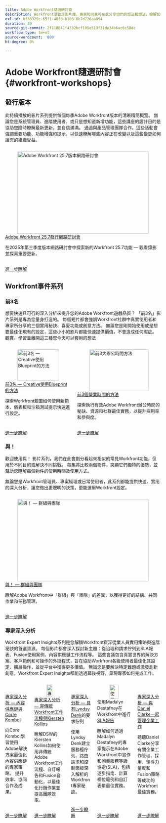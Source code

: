 ```yaml
---
title: Adobe Workfront隨選研討會
description: Workfront活動是影片庫，專家和同業可在此分享他們的想法和想法，瞭解如何使用Workfront來增強為組織完成的工作。
exl-id: bf38329c-65f1-48f0-b106-8b7d226aa894
duration: 39
source-git-commit: 2f118841f4332bcf105e519f31de34b6ac6c58dc
workflow-type: tm+mt
source-wordcount: '800'
ht-degree: 0%

---
```


# Adobe Workfront隨選研討會 {#workfront-workshops}

## 發行版本

此持續播放的影片系列提供每個每季Adobe Workfront版本的清晰精簡概覽。 無論您是系統管理員、進階使用者，或只是想知道新增功能，這些講座的設計目的是協助您隨時瞭解最新更新，並自信滿滿。 通過與產品管理團隊合作，這些活動會強調重要功能、功能增強和提示，以快速瞭解哪些內容正在改變以及這些變更如何讓您的組織受益。

<!-- CARDS

* releases/25-7-release-webinar.md

-->
<!-- START CARDS HTML - DO NOT MODIFY BY HAND -->
<div class="columns">
    <div class="column is-half-tablet is-half-desktop is-one-third-widescreen" aria-label="Adobe Workfront 25.7 release webinar">
        <div class="card" style="height: 100%; display: flex; flex-direction: column; height: 100%;">
            <div class="card-image">
                <figure class="image x-is-16by9">
                    <a href="releases/25-7-release-webinar.md" title="Adobe Workfront 25.7版本網路研討會" target="_blank" rel="referrer">
                        <img class="is-bordered-r-small" src="https://video.tv.adobe.com/v/3464843/?format=jpeg&nocache=1755644848870" alt="Adobe Workfront 25.7版本網路研討會"
                             style="width: 100%; aspect-ratio: 16 / 9; object-fit: cover; overflow: hidden; display: block; margin: auto;">
                    </a>
                </figure>
            </div>
            <div class="card-content is-padded-small" style="display: flex; flex-direction: column; flex-grow: 1; justify-content: space-between;">
                <div class="top-card-content">
                    <p class="headline is-size-6 has-text-weight-bold">
                        <a href="releases/25-7-release-webinar.md" target="_blank" rel="referrer" title="Adobe Workfront 25.7版本網路研討會">Adobe Workfront 25.7發行網路研討會</a>
                    </p>
                    <p class="is-size-6">在2025年第三季度版本網路研討會中探索新的Workfront 25.7功能 — 觀看錄影並探索重要更新。</p>
                </div>
                <a href="releases/25-7-release-webinar.md" target="_blank" rel="referrer" class="spectrum-Button spectrum-Button--outline spectrum-Button--primary spectrum-Button--sizeM" style="align-self: flex-start; margin-top: 1rem;">
                    <span class="spectrum-Button-label has-no-wrap has-text-weight-bold">進一步瞭解</span>
                </a>
            </div>
        </div>
    </div>
</div>
<!-- END CARDS HTML - DO NOT MODIFY BY HAND -->

<!--
## Featured Events

Explore the latest from your Adobe Workfront community through our curated selection of featured events. Each month, we host free live sessions covering a variety of topics to help you get the most out of Workfront. Missed a live event? No problem! Catch up with on-demand recordings that showcase customer stories, proven best practices, and valuable lessons learned. Want to connect in real time? Join upcoming live events to ask questions, share insights, and collaborate with peers. Visit the Experience League Events page regularly to see what’s coming up next!
-->

## Workfront事件系列

### 前3名

想要快速且可行的深入分析來提升您的Adobe Workfront遊戲品質？ 「前3名」影片系列是專為您量身打造的。 每個短片都會強調Workfront社群中真實使用者和專家所分享的三個實用秘訣、喜愛功能或創意方法。 無論您是剛開始使用或是想要最佳化現有的設定，這些小小的影片都能快速提供價值，不會造成任何瑕疵。 觀賞、學習並離開這三種您今天可以套用的想法

<!-- CARDS

* top3/blueprints.md
* top3/office-hours.md

-->
<!-- START CARDS HTML - DO NOT MODIFY BY HAND -->
<div class="columns">
    <div class="column is-half-tablet is-half-desktop is-one-third-widescreen" aria-label="Top 3 – Creative Approaches with Blueprints">
        <div class="card" style="height: 100%; display: flex; flex-direction: column; height: 100%;">
            <div class="card-image">
                <figure class="image x-is-16by9">
                    <a href="top3/blueprints.md" title="前3名 — Creative使用Blueprint的方法" target="_blank" rel="referrer">
                        <img class="is-bordered-r-small" src="https://video.tv.adobe.com/v/3465324/?format=jpeg&nocache=1755644849276&captions=chi_hant" alt="前3名 — Creative使用Blueprint的方法"
                             style="width: 100%; aspect-ratio: 16 / 9; object-fit: cover; overflow: hidden; display: block; margin: auto;">
                    </a>
                </figure>
            </div>
            <div class="card-content is-padded-small" style="display: flex; flex-direction: column; flex-grow: 1; justify-content: space-between;">
                <div class="top-card-content">
                    <p class="headline is-size-6 has-text-weight-bold">
                        <a href="top3/blueprints.md" target="_blank" rel="referrer" title="前3名 — Creative使用Blueprint的方法">前3名 — Creative使用Blueprint的方法</a>
                    </p>
                    <p class="is-size-6">探索Workfront藍圖如何使用新範本、儀表板和沙箱測試提示快速進行設定。</p>
                </div>
                <a href="top3/blueprints.md" target="_blank" rel="referrer" class="spectrum-Button spectrum-Button--outline spectrum-Button--primary spectrum-Button--sizeM" style="align-self: flex-start; margin-top: 1rem;">
                    <span class="spectrum-Button-label has-no-wrap has-text-weight-bold">進一步瞭解</span>
                </a>
            </div>
        </div>
    </div>
    <div class="column is-half-tablet is-half-desktop is-one-third-widescreen" aria-label="Top 3 Approaches to Office Hours">
        <div class="card" style="height: 100%; display: flex; flex-direction: column; height: 100%;">
            <div class="card-image">
                <figure class="image x-is-16by9">
                    <a href="top3/office-hours.md" title="前3大辦公時間方法" target="_blank" rel="referrer">
                        <img class="is-bordered-r-small" src="https://video.tv.adobe.com/v/3470153/?format=jpeg&nocache=1755644849259&captions=chi_hant" alt="前3大辦公時間方法"
                             style="width: 100%; aspect-ratio: 16 / 9; object-fit: cover; overflow: hidden; display: block; margin: auto;">
                    </a>
                </figure>
            </div>
            <div class="card-content is-padded-small" style="display: flex; flex-direction: column; flex-grow: 1; justify-content: space-between;">
                <div class="top-card-content">
                    <p class="headline is-size-6 has-text-weight-bold">
                        <a href="top3/office-hours.md" target="_blank" rel="referrer" title="前3大辦公時間方法">前3個營業時間的方法</a>
                    </p>
                    <p class="is-size-6">探索執行有效Adobe Workfront辦公時間的秘訣、資源和社群最佳實務，以提升採用率和參與度。</p>
                </div>
                <a href="top3/office-hours.md" target="_blank" rel="referrer" class="spectrum-Button spectrum-Button--outline spectrum-Button--primary spectrum-Button--sizeM" style="align-self: flex-start; margin-top: 1rem;">
                    <span class="spectrum-Button-label has-no-wrap has-text-weight-bold">進一步瞭解</span>
                </a>
            </div>
        </div>
    </div>
</div>
<!-- END CARDS HTML - DO NOT MODIFY BY HAND -->

### 與！

歡迎使用與！ 影片系列，我們在此會劃分看起來相似的常見Workfront功能，但用於不同目的或解決不同挑戰。 每集將比較兩個物件，突顯它們獨特的優勢，並幫助您瞭解每個物件的使用時間及使用方式。

無論您是Workfront管理員、專案經理或日常使用者，此系列都能提供快速、實用的深入分析，讓您做出更聰明的決策，更能運用Workfront設定。

<!-- CARDS

* versus/groups-vs-teams.md

-->
<!-- START CARDS HTML - DO NOT MODIFY BY HAND -->
<div class="columns">
    <div class="column is-half-tablet is-half-desktop is-one-third-widescreen" aria-label="Versus! – Groups vs. Teams">
        <div class="card" style="height: 100%; display: flex; flex-direction: column; height: 100%;">
            <div class="card-image">
                <figure class="image x-is-16by9">
                    <a href="versus/groups-vs-teams.md" title="與！  — 群組與團隊" target="_blank" rel="referrer">
                        <img class="is-bordered-r-small" src="https://video.tv.adobe.com/v/3467364/?format=jpeg&nocache=1755644849574&captions=chi_hant" alt="與！  — 群組與團隊"
                             style="width: 100%; aspect-ratio: 16 / 9; object-fit: cover; overflow: hidden; display: block; margin: auto;">
                    </a>
                </figure>
            </div>
            <div class="card-content is-padded-small" style="display: flex; flex-direction: column; flex-grow: 1; justify-content: space-between;">
                <div class="top-card-content">
                    <p class="headline is-size-6 has-text-weight-bold">
                        <a href="versus/groups-vs-teams.md" target="_blank" rel="referrer" title="與！  — 群組與團隊">與！  — 群組與團隊</a>
                    </p>
                    <p class="is-size-6">瞭解Adobe Workfront中「群組」與「團隊」的差異，以獲得更好的結構、共同作業和任務管理。</p>
                </div>
                <a href="versus/groups-vs-teams.md" target="_blank" rel="referrer" class="spectrum-Button spectrum-Button--outline spectrum-Button--primary spectrum-Button--sizeM" style="align-self: flex-start; margin-top: 1rem;">
                    <span class="spectrum-Button-label has-no-wrap has-text-weight-bold">進一步瞭解</span>
                </a>
            </div>
        </div>
    </div>
</div>
<!-- END CARDS HTML - DO NOT MODIFY BY HAND -->

### 專家深入分析

Workfront Expert Insights系列是您解鎖Workfront資深從業人員實用策略與進階秘訣的首選資源。 每個影片都會深入探討新主題：從治理和請求佇列到SLA報表、Fusion使用案例、內容供應鏈工作流程等。
這些會議包含真實世界的解決方案、客戶範例和可操作的外掛程式，旨在協助Workfront各級使用者最佳化其設定、擴展操作，並從平台中獲得更多價值。 無論您是要解決特定難題或激發創新創意，Workfront Expert Insights都能透過幕後視野，呈現專家如何完成工作。

<!-- CARDS 

* expert-insights/content-supply-chain.md
* expert-insights/non-traditional-workfront-workflows.md
* expert-insights/request-queues.md
* expert-insights/sla-reporting.md
* expert-insights/enterprise-work-management.md

-->
<!-- START CARDS HTML - DO NOT MODIFY BY HAND -->
<div class="columns">
    <div class="column is-half-tablet is-half-desktop is-one-third-widescreen" aria-label="Expert Insights – Content Supply Chain with Corre Kombol">
        <div class="card" style="height: 100%; display: flex; flex-direction: column; height: 100%;">
            <div class="card-image">
                <figure class="image x-is-16by9">
                    <a href="expert-insights/content-supply-chain.md" title="專家深入分析 — 內容供應鏈與Core Kombol" target="_blank" rel="referrer">
                        <img class="is-bordered-r-small" src="https://video.tv.adobe.com/v/3469899/?format=jpeg&nocache=1755644850018" alt="專家深入分析 — 內容供應鏈與Core Kombol"
                             style="width: 100%; aspect-ratio: 16 / 9; object-fit: cover; overflow: hidden; display: block; margin: auto;">
                    </a>
                </figure>
            </div>
            <div class="card-content is-padded-small" style="display: flex; flex-direction: column; flex-grow: 1; justify-content: space-between;">
                <div class="top-card-content">
                    <p class="headline is-size-6 has-text-weight-bold">
                        <a href="expert-insights/content-supply-chain.md" target="_blank" rel="referrer" title="專家深入分析 — 內容供應鏈與Core Kombol">專家深入分析 — 內容供應鏈與Corre Kombol</a>
                    </p>
                    <p class="is-size-6">向Core Kombol學習使用Adobe解決方案最佳化內容供應鏈的專家策略。 提升效率、協同合作及成果。</p>
                </div>
                <a href="expert-insights/content-supply-chain.md" target="_blank" rel="referrer" class="spectrum-Button spectrum-Button--outline spectrum-Button--primary spectrum-Button--sizeM" style="align-self: flex-start; margin-top: 1rem;">
                    <span class="spectrum-Button-label has-no-wrap has-text-weight-bold">進一步瞭解</span>
                </a>
            </div>
        </div>
    </div>
    <div class="column is-half-tablet is-half-desktop is-one-third-widescreen" aria-label="Expert Insights - Non-Traditional Workfront Workflows with Kiersten Kollins">
        <div class="card" style="height: 100%; display: flex; flex-direction: column; height: 100%;">
            <div class="card-image">
                <figure class="image x-is-16by9">
                    <a href="expert-insights/non-traditional-workfront-workflows.md" title="專家深入分析 — 非傳統Workfront工作流程與Kiersten Kollins" target="_blank" rel="referrer">
                        <img class="is-bordered-r-small" src="https://video.tv.adobe.com/v/3469950/?format=jpeg&nocache=1755644850008&captions=chi_hant" alt="專家深入分析 — 非傳統Workfront工作流程與Kiersten Kollins"
                             style="width: 100%; aspect-ratio: 16 / 9; object-fit: cover; overflow: hidden; display: block; margin: auto;">
                    </a>
                </figure>
            </div>
            <div class="card-content is-padded-small" style="display: flex; flex-direction: column; flex-grow: 1; justify-content: space-between;">
                <div class="top-card-content">
                    <p class="headline is-size-6 has-text-weight-bold">
                        <a href="expert-insights/non-traditional-workfront-workflows.md" target="_blank" rel="referrer" title="專家深入分析 — 非傳統Workfront工作流程與Kiersten Kollins">專家深入分析 — 非傳統Workfront工作流程與Kiersten Kollins</a>
                    </p>
                    <p class="is-size-6">瞭解DSW的Kiersten Kollins如何使用非傳統Adobe Workfront工作流程、自訂報告和Fusion自動化，以最佳化行銷作業並提高團隊效率。</p>
                </div>
                <a href="expert-insights/non-traditional-workfront-workflows.md" target="_blank" rel="referrer" class="spectrum-Button spectrum-Button--outline spectrum-Button--primary spectrum-Button--sizeM" style="align-self: flex-start; margin-top: 1rem;">
                    <span class="spectrum-Button-label has-no-wrap has-text-weight-bold">進一步瞭解</span>
                </a>
            </div>
        </div>
    </div>
    <div class="column is-half-tablet is-half-desktop is-one-third-widescreen" aria-label="Expert Insights - Request Queues with Lyndsy Denk">
        <div class="card" style="height: 100%; display: flex; flex-direction: column; height: 100%;">
            <div class="card-image">
                <figure class="image x-is-16by9">
                    <a href="expert-insights/request-queues.md" title="專家深入分析 — 與Lyndsy Denk的請求佇列" target="_blank" rel="referrer">
                        <img class="is-bordered-r-small" src="https://video.tv.adobe.com/v/3465272/?format=jpeg&nocache=1755644850056" alt="專家深入分析 — 與Lyndsy Denk的請求佇列"
                             style="width: 100%; aspect-ratio: 16 / 9; object-fit: cover; overflow: hidden; display: block; margin: auto;">
                    </a>
                </figure>
            </div>
            <div class="card-content is-padded-small" style="display: flex; flex-direction: column; flex-grow: 1; justify-content: space-between;">
                <div class="top-card-content">
                    <p class="headline is-size-6 has-text-weight-bold">
                        <a href="expert-insights/request-queues.md" target="_blank" rel="referrer" title="專家深入分析 — 與Lyndsy Denk的請求佇列">專家深入分析 — 具有Lyndsy Denk</a>的要求佇列
                    </p>
                    <p class="is-size-6">使用Lyndsy Denk建立服務檯佇列、路由請求和控制面板深入解析的Workfront專家秘訣。</p>
                </div>
                <a href="expert-insights/request-queues.md" target="_blank" rel="referrer" class="spectrum-Button spectrum-Button--outline spectrum-Button--primary spectrum-Button--sizeM" style="align-self: flex-start; margin-top: 1rem;">
                    <span class="spectrum-Button-label has-no-wrap has-text-weight-bold">進一步瞭解</span>
                </a>
            </div>
        </div>
    </div>
    <div class="column is-half-tablet is-half-desktop is-one-third-widescreen" aria-label="SLA Reporting in Workfront with Madalyn Destafney">
        <div class="card" style="height: 100%; display: flex; flex-direction: column; height: 100%;">
            <div class="card-image">
                <figure class="image x-is-16by9">
                    <a href="expert-insights/sla-reporting.md" title="使用Madalyn Destafney在Workfront中進行SLA報告" target="_blank" rel="referrer">
                        <img class="is-bordered-r-small" src="https://video.tv.adobe.com/v/3469989/?format=jpeg&nocache=1755644850045&captions=chi_hant" alt="使用Madalyn Destafney在Workfront中進行SLA報告"
                             style="width: 100%; aspect-ratio: 16 / 9; object-fit: cover; overflow: hidden; display: block; margin: auto;">
                    </a>
                </figure>
            </div>
            <div class="card-content is-padded-small" style="display: flex; flex-direction: column; flex-grow: 1; justify-content: space-between;">
                <div class="top-card-content">
                    <p class="headline is-size-6 has-text-weight-bold">
                        使用Madalyn Destafney在Workfront中進行<a href="expert-insights/sla-reporting.md" target="_blank" rel="referrer" title="使用Madalyn Destafney在Workfront中進行SLA報告">SLA報告</a>
                    </p>
                    <p class="is-size-6">瞭解如何透過Madalyn Destafney的專家提示在Adobe Workfront中實作和測量服務等級協定(SLA)，包括逐步指南、計算欄位範例和自訂表單最佳實務。</p>
                </div>
                <a href="expert-insights/sla-reporting.md" target="_blank" rel="referrer" class="spectrum-Button spectrum-Button--outline spectrum-Button--primary spectrum-Button--sizeM" style="align-self: flex-start; margin-top: 1rem;">
                    <span class="spectrum-Button-label has-no-wrap has-text-weight-bold">進一步瞭解</span>
                </a>
            </div>
        </div>
    </div>
    <div class="column is-half-tablet is-half-desktop is-one-third-widescreen" aria-label="Expert Insights – Enterprise Work Management with Daniel Clarke">
        <div class="card" style="height: 100%; display: flex; flex-direction: column; height: 100%;">
            <div class="card-image">
                <figure class="image x-is-16by9">
                    <a href="expert-insights/enterprise-work-management.md" title="專家深入分析 — 與Daniel Clarke一同管理企業工作" target="_blank" rel="referrer">
                        <img class="is-bordered-r-small" src="https://video.tv.adobe.com/v/3469898/?format=jpeg&nocache=1755644850032" alt="專家深入分析 — 與Daniel Clarke一同管理企業工作"
                             style="width: 100%; aspect-ratio: 16 / 9; object-fit: cover; overflow: hidden; display: block; margin: auto;">
                    </a>
                </figure>
            </div>
            <div class="card-content is-padded-small" style="display: flex; flex-direction: column; flex-grow: 1; justify-content: space-between;">
                <div class="top-card-content">
                    <p class="headline is-size-6 has-text-weight-bold">
                        <a href="expert-insights/enterprise-work-management.md" target="_blank" rel="referrer" title="專家深入分析 — 與Daniel Clarke一同管理企業工作">專家深入分析 — 與Daniel Clarke一起管理企業工作</a>
                    </p>
                    <p class="is-size-6">聽聽Daniel Clarke分享有關企業工作管理、採用、領導力量度和Fusion策略等成功的Workfront最佳實務。</p>
                </div>
                <a href="expert-insights/enterprise-work-management.md" target="_blank" rel="referrer" class="spectrum-Button spectrum-Button--outline spectrum-Button--primary spectrum-Button--sizeM" style="align-self: flex-start; margin-top: 1rem;">
                    <span class="spectrum-Button-label has-no-wrap has-text-weight-bold">進一步瞭解</span>
                </a>
            </div>
        </div>
    </div>
</div>
<!-- END CARDS HTML - DO NOT MODIFY BY HAND -->
